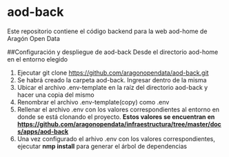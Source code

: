 # aod-back
Este repositorio contiene el código backend para la web aod-home de Aragón Open Data

##Configuración y despliegue de aod-back
Desde el directorio aod-home en el entorno elegido
1. Ejecutar git clone https://github.com/aragonopendata/aod-back.git
2. Se habrá creado la carpeta aod-back. Ingresar dentro de la misma
3. Ubicar el archivo .env-template en la raíz del directorio aod-back y hacer una copia del mismo
4. Renombrar el archivo .env-template(copy) como .env
5. Rellenar el archivo .env con los valores correspondientes al entorno en donde se está clonando el proyecto. 
  **Estos valores se encuentran en https://github.com/aragonopendata/infraestructura/tree/master/docs/apps/aod-back**
6. Una vez configurado el arhivo .env con los valores correspondientes, ejecutar **nmp install** para generar el árbol de dependencias

